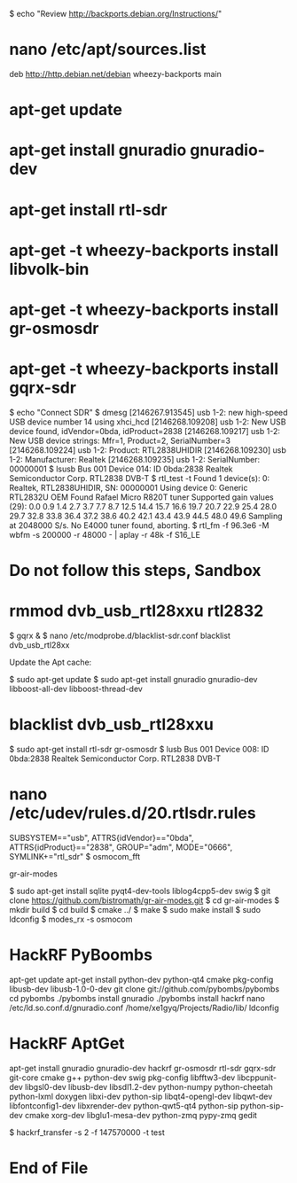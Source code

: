 $ echo "Review http://backports.debian.org/Instructions/"
# nano /etc/apt/sources.list
deb http://http.debian.net/debian wheezy-backports main
# apt-get update
# apt-get install gnuradio gnuradio-dev
# apt-get install rtl-sdr
# apt-get -t wheezy-backports install libvolk-bin
# apt-get -t wheezy-backports install gr-osmosdr
# apt-get -t wheezy-backports install gqrx-sdr
$ echo "Connect SDR"
$ dmesg
[2146267.913545] usb 1-2: new high-speed USB device number 14 using xhci_hcd
[2146268.109208] usb 1-2: New USB device found, idVendor=0bda, idProduct=2838
[2146268.109217] usb 1-2: New USB device strings: Mfr=1, Product=2, SerialNumber=3
[2146268.109224] usb 1-2: Product: RTL2838UHIDIR
[2146268.109230] usb 1-2: Manufacturer: Realtek
[2146268.109235] usb 1-2: SerialNumber: 00000001
$ lsusb
Bus 001 Device 014: ID 0bda:2838 Realtek Semiconductor Corp. RTL2838 DVB-T
$ rtl_test -t
Found 1 device(s):
  0:  Realtek, RTL2838UHIDIR, SN: 00000001
Using device 0: Generic RTL2832U OEM
Found Rafael Micro R820T tuner
Supported gain values (29): 0.0 0.9 1.4 2.7 3.7 7.7 8.7 12.5 14.4 15.7 16.6 19.7 20.7 22.9 25.4 28.0 29.7 32.8 33.8 36.4 37.2 38.6 40.2 42.1 43.4 43.9 44.5 48.0 49.6 
Sampling at 2048000 S/s.
No E4000 tuner found, aborting.
$ rtl_fm -f 96.3e6 -M wbfm -s 200000 -r 48000 - | aplay -r 48k -f S16_LE

# Do not follow this steps, Sandbox

# rmmod dvb_usb_rtl28xxu rtl2832
$ gqrx &
$ nano /etc/modprobe.d/blacklist-sdr.conf
blacklist dvb_usb_rtl28xx

Update the Apt cache:

$ sudo apt-get update
$ sudo apt-get install gnuradio gnuradio-dev libboost-all-dev libboost-thread-dev
# blacklist dvb_usb_rtl28xxu
$ sudo apt-get install rtl-sdr gr-osmosdr
$ lusb
Bus 001 Device 008: ID 0bda:2838 Realtek Semiconductor Corp. RTL2838 DVB-T
# nano /etc/udev/rules.d/20.rtlsdr.rules
SUBSYSTEM=="usb", ATTRS{idVendor}=="0bda", ATTRS{idProduct}=="2838", GROUP="adm", MODE="0666", SYMLINK+="rtl_sdr"
$ osmocom_fft

gr-air-modes

$ sudo apt-get install sqlite pyqt4-dev-tools liblog4cpp5-dev swig
$ git clone https://github.com/bistromath/gr-air-modes.git
$ cd gr-air-modes
$ mkdir build
$ cd build
$ cmake ../
$ make
$ sudo make install
$ sudo ldconfig
$ modes_rx -s osmocom

# HackRF PyBoombs

apt-get update
apt-get install python-dev python-qt4 cmake pkg-config libusb-dev libusb-1.0-0-dev
git clone git://github.com/pybombs/pybombs
cd pybombs
./pybombs install gnuradio
./pybombs install hackrf
nano /etc/ld.so.conf.d/gnuradio.conf
 /home/xe1gyq/Projects/Radio/lib/
ldconfig

# HackRF AptGet

apt-get install gnuradio gnuradio-dev hackrf gr-osmosdr rtl-sdr gqrx-sdr git-core cmake g++ python-dev swig pkg-config libfftw3-dev libcppunit-dev libgsl0-dev libusb-dev libsdl1.2-dev python-numpy python-cheetah python-lxml doxygen libxi-dev python-sip libqt4-opengl-dev libqwt-dev libfontconfig1-dev libxrender-dev python-qwt5-qt4 python-sip python-sip-dev cmake xorg-dev libglu1-mesa-dev python-zmq pypy-zmq gedit

$ hackrf_transfer -s 2 -f 147570000 -t test


# End of File



